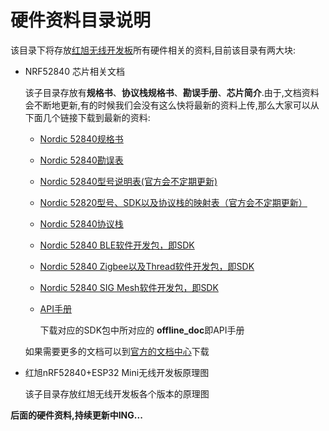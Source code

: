# 硬件资料目录说明
该目录下将存放[红旭无线开发板](https://shop507575225.taobao.com/index.htm?spm=2013.1.w5002-16973646476.2.56ea1f47dUx4Ha)所有硬件相关的资料,目前该目录有两大块:
- NRF52840 芯片相关文档

  该子目录存放有**规格书**、**协议栈规格书**、**勘误手册**、**芯片简介**.由于,文档资料会不断地更新,有的时候我们会没有这么快将最新的资料上传,那么大家可以从下面几个链接下载到最新的资料:
  - [Nordic 52840规格书](http://infocenter.nordicsemi.com/index.jsp?topic=%2Fcom.nordic.infocenter.s140.sds%2Fdita%2Fsoftdevices%2Fs130%2Fs130sds.html)
  - [Nordic 52840勘误表](http://infocenter.nordicsemi.com/index.jsp?topic=%2Fcom.nordic.infocenter.s140.sds%2Fdita%2Fsoftdevices%2Fs130%2Fs130sds.html)
  - [Nordic 52840型号说明表(官方会不定期更新)](http://infocenter.nordicsemi.com/index.jsp?topic=%2Fcom.nordic.infocenter.nrf52%2Fdita%2Fnrf52%2Fcompatibility_matrix%2FnRF52840_ic_revision_overview.html)
  - [Nordic 52820型号、SDK以及协议栈的映射表（官方会不定期更新）](http://infocenter.nordicsemi.com/index.jsp?topic=%2Fcom.nordic.infocenter.nrf52%2Fdita%2Fnrf52%2Fcompatibility_matrix%2FnRF52840_ic_revision_overview.html)
  - [Nordic 52840协议栈](https://www.nordicsemi.com/eng/nordic/Products/nRF52840/S140-SD-v6/60624)
  - [Nordic 52840 BLE软件开发包，即SDK](https://www.nordicsemi.com/eng/nordic/Products/nRF52840/nRF5-SDK-zip/59021)
  - [Nordic 52840 Zigbee以及Thread软件开发包，即SDK](https://www.nordicsemi.com/eng/nordic/Products/nRF52840/nRF5-SDK-for-Thread-and-Zigbee/67604)
  - [Nordic 52840 SIG Mesh软件开发包，即SDK](https://www.nordicsemi.com/eng/nordic/Products/nRF5-SDK-for-Mesh/nRF5-SDK-for-Mesh/62377)
  - [API手册](http://developer.nordicsemi.com/nRF5_SDK/)
  
    下载对应的SDK包中所对应的 **offline_doc**即API手册

  如果需要更多的文档可以到[官方的文档中心](https://infocenter.nordicsemi.com/index.jsp)下载

- 红旭nRF52840+ESP32 Mini无线开发板原理图

  该子目录存放红旭无线开发板各个版本的原理图
  
 **后面的硬件资料,持续更新中ING...**
